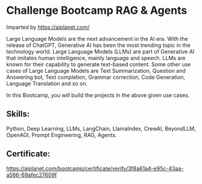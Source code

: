 # Challenge Bootcamp RAG & Agents

Imparted by https://aiplanet.com/ 

Large Language Models are the next advancement in the AI era. With the release of ChatGPT, Generative AI has been the most trending topic in the technology world. Large Language Models (LLMs) are part of Generative AI that imitates human intelligence, mainly language and speech. LLMs are known for their capability to generate text-based content. Some other use cases of Large Language Models are Text Summarization, Question and Answering bot, Text completion, Grammar correction, Code Generation, Language Translation and so on.

In this Bootcamp, you will build the projects in the above given use cases.

## Skills:

Python, Deep Learning, LLMs, LangChain, LlamaIndex, CrewAI, BeyondLLM, OpenAGI, Prompt Engineering, RAG, Agents.

## Certificate:

https://aiplanet.com/bootcamp/certificate/verify/3f8a61a4-e95c-43aa-a566-69afec27609f
